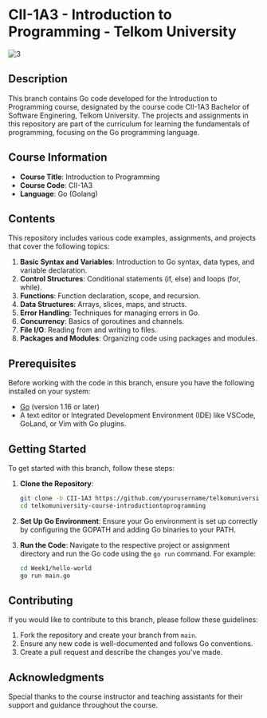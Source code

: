 # CII-1A3 - Introduction to Programming - Telkom University

![3](https://github.com/user-attachments/assets/84ed7e86-31d4-4ecd-af8d-11c76991efee)

## Description

This branch contains Go code developed for the Introduction to Programming course, designated by the course code CII-1A3 Bachelor of Software Enginering, Telkom University. The projects and assignments in this repository are part of the curriculum for learning the fundamentals of programming, focusing on the Go programming language.

## Course Information

- **Course Title**: Introduction to Programming
- **Course Code**: CII-1A3
- **Language**: Go (Golang)

## Contents

This repository includes various code examples, assignments, and projects that cover the following topics:

1. **Basic Syntax and Variables**: Introduction to Go syntax, data types, and variable declaration.
2. **Control Structures**: Conditional statements (if, else) and loops (for, while).
3. **Functions**: Function declaration, scope, and recursion.
4. **Data Structures**: Arrays, slices, maps, and structs.
5. **Error Handling**: Techniques for managing errors in Go.
6. **Concurrency**: Basics of goroutines and channels.
7. **File I/O**: Reading from and writing to files.
8. **Packages and Modules**: Organizing code using packages and modules.

## Prerequisites

Before working with the code in this branch, ensure you have the following installed on your system:

- [Go](https://golang.org/dl/) (version 1.16 or later)
- A text editor or Integrated Development Environment (IDE) like VSCode, GoLand, or Vim with Go plugins.

## Getting Started

To get started with this branch, follow these steps:

1. **Clone the Repository**:
    ```bash
    git clone -b CII-1A3 https://github.com/yourusername/telkomuniversity-course-introductiontoprogramming.git
    cd telkomuniversity-course-introductiontoprogramming
    ```

2. **Set Up Go Environment**:
    Ensure your Go environment is set up correctly by configuring the GOPATH and adding Go binaries to your PATH.

3. **Run the Code**:
    Navigate to the respective project or assignment directory and run the Go code using the `go run` command. For example:
    ```bash
    cd Week1/hello-world
    go run main.go
    ```

## Contributing

If you would like to contribute to this branch, please follow these guidelines:

1. Fork the repository and create your branch from `main`.
2. Ensure any new code is well-documented and follows Go conventions.
3. Create a pull request and describe the changes you've made.

## Acknowledgments

Special thanks to the course instructor and teaching assistants for their support and guidance throughout the course.
